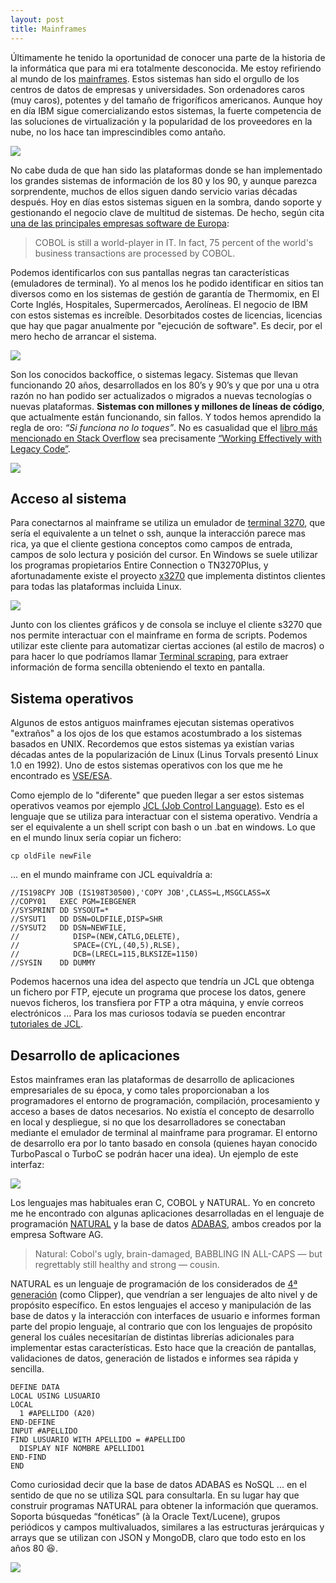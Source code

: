 ```yaml
---
layout: post
title: Mainframes
---
```


Últimamente he tenido la oportunidad de conocer una parte de la historia de la informática que para mi era totalmente desconocida. Me estoy refiriendo al mundo de los [mainframes]. Estos sistemas han sido el orgullo de los centros de datos de empresas y universidades. Son ordenadores caros (muy caros), potentes y del tamaño de frigoríficos americanos. Aunque hoy en día IBM sigue comercializando estos sistemas, la fuerte competencia de las soluciones de virtualización y la popularidad de los proveedores en la nube, no los hace tan imprescindibles como antaño.

![](/assets/mainframe-390.gif)

No cabe duda de que han sido las plataformas donde se han implementado los grandes sistemas de información de los 80 y los 90, y aunque parezca sorprendente, muchos de ellos siguen dando servicio varias décadas después. Hoy en días estos sistemas siguen en la sombra, dando soporte y gestionando el negocio clave de multitud de sistemas. De hecho, según cita [una de las principales empresas software de Europa][softwareag]:

> COBOL is still a world-player in IT. In fact, 75 percent of the world's business transactions are processed by COBOL.

Podemos identificarlos con sus pantallas negras tan características (emuladores de terminal). Yo al menos los he podido identificar en sitios tan diversos como en los sistemas de gestión de garantía de Thermomix, en El Corte Inglés, Hospitales, Supermercados, Aerolíneas. El negocio de IBM con estos sistemas es increíble. Desorbitados costes de licencias, licencias que hay que pagar anualmente por "ejecución de software". Es decir, por el mero hecho de arrancar el sistema.

![](/assets/natural-adabas-example.jpg)

Son los conocidos backoffice, o sistemas legacy. Sistemas que llevan funcionando 20 años, desarrollados en los 80’s y 90’s y que por una u otra razón no han podido ser actualizados o migrados a nuevas tecnologías o nuevas plataformas. **Sistemas con millones y millones de líneas de código**, que actualmente están funcionando, sin fallos. Y todos hemos aprendido la regla de oro: *“Si funciona no lo toques”*. No es casualidad que el [libro más mencionado en Stack Overflow][dev-books] sea precisamente [“Working Effectively with Legacy Code”][working-legacy-code].

![](/assets/book-working-legacy-code.jpg)

## Acceso al sistema

Para conectarnos al mainframe se utiliza un emulador de [terminal 3270][t3270], que sería el equivalente a un telnet o ssh, aunque la interacción parece mas rica, ya que el cliente gestiona conceptos como campos de entrada, campos de solo lectura y posición del cursor. En Windows se suele utilizar los programas propietarios Entire Connection o TN3270Plus, y afortunadamente existe el proyecto [x3270] que implementa distintos clientes para todas las plataformas incluida Linux.

![](/assets/c3270.png)

Junto con los clientes gráficos y de consola se incluye el cliente s3270 que nos permite interactuar con el mainframe en forma de scripts. Podemos utilizar este cliente para automatizar ciertas acciones (al estilo de macros) o para hacer lo que podríamos llamar [Terminal scraping][scraping], para extraer información de forma sencilla obteniendo el texto en pantalla.

## Sistema operativos

Algunos de estos antiguos mainframes ejecutan sistemas operativos "extraños" a los ojos de los que estamos acostumbrado a los sistemas basados en UNIX. Recordemos que estos sistemas ya existían varias décadas antes de la popularización de Linux (Linus Torvals presentó Linux 1.0 en 1992). Uno de estos sistemas operativos con los que me he encontrado es [VSE/ESA][vse-esa].

Como ejemplo de lo "diferente" que pueden llegar a ser estos sistemas operativos veamos por ejemplo [JCL (Job Control Language)][jcl]. Esto es el lenguaje que se utiliza para interactuar con el sistema operativo. Vendría a ser el equivalente a un shell script con bash o un .bat en windows. Lo que en el mundo linux sería copiar un fichero:

```
cp oldFile newFile
```

... en el mundo mainframe con JCL equivaldría a:

```
//IS198CPY JOB (IS198T30500),'COPY JOB',CLASS=L,MSGCLASS=X
//COPY01   EXEC PGM=IEBGENER
//SYSPRINT DD SYSOUT=*
//SYSUT1   DD DSN=OLDFILE,DISP=SHR
//SYSUT2   DD DSN=NEWFILE,
//            DISP=(NEW,CATLG,DELETE),
//            SPACE=(CYL,(40,5),RLSE),
//            DCB=(LRECL=115,BLKSIZE=1150)
//SYSIN    DD DUMMY
```

Podemos hacernos una idea del aspecto que tendría un JCL que obtenga un fichero por FTP, ejecute un programa que procese los datos, genere nuevos ficheros, los transfiera por FTP a otra máquina, y envíe correos electrónicos ... Para los mas curiosos todavía se pueden encontrar [tutoriales de JCL][jcl-tutorial].

## Desarrollo de aplicaciones

Estos mainframes eran las plataformas de desarrollo de aplicaciones empresariales de su época, y como tales proporcionaban a los programadores el entorno de programación, compilación, procesamiento y acceso a bases de datos necesarios. No existía el concepto de desarrollo en local y despliegue, si no que los desarrolladores se conectaban mediante el emulador de terminal al mainframe para programar. El entorno de desarrollo era por lo tanto basado en consola (quienes hayan conocido TurboPascal o TurboC se podrán hacer una idea). Un ejemplo de este interfaz:

![](/assets/natural314.png)

Los lenguajes mas habituales eran C, COBOL y NATURAL. Yo en concreto me he encontrado con algunas aplicaciones desarrolladas en el lenguaje de programación [NATURAL] y la base de datos [ADABAS], ambos creados por la empresa Software AG.

> Natural: Cobol's ugly, brain-damaged, BABBLING IN ALL-CAPS — but regrettably still healthy and strong — cousin.

NATURAL es un lenguaje de programación de los considerados de [4ª generación][4gl] (como Clipper), que vendrían a ser lenguajes de alto nivel y de propósito específico. En estos lenguajes el acceso y manipulación de las base de datos y la interacción con interfaces de usuario e informes forman parte del propio lenguaje, al contrario que con los lenguajes de propósito general los cuáles necesitarían de distintas librerías adicionales para implementar estas características. Esto hace que la creación de pantallas, validaciones de datos, generación de listados e informes sea rápida y sencilla. 

```
DEFINE DATA
LOCAL USING LUSUARIO
LOCAL
  1 #APELLIDO (A20)
END-DEFINE
INPUT #APELLIDO
FIND LUSUARIO WITH APELLIDO = #APELLIDO
  DISPLAY NIF NOMBRE APELLIDO1
END-FIND
END
```

Como curiosidad decir que la base de datos ADABAS es NoSQL ... en el sentido de que no se utiliza SQL para consultarla. En su lugar hay que construir programas NATURAL para obtener la información que queramos. Soporta búsquedas “fonéticas” (à la Oracle Text/Lucene), grupos periódicos y campos multivaluados, similares a las estructuras jerárquicas y arrays que se utilizan con JSON y MongoDB, claro que todo esto en los años 80 😆.

![](/assets/dilbert-legacy-code.gif)

[mainframes]: https://en.wikipedia.org/wiki/Mainframe_computer
[softwareag]: https://en.wikipedia.org/wiki/Software_AG
[dev-books]: http://www.dev-books.com
[working-legacy-code]: https://www.amazon.es/Working-Effectively-Legacy-Robert-Martin/dp/0131177052
[t3270]: https://es.wikipedia.org/wiki/IBM_3270
[x3270]: http://x3270.bgp.nu/index.html
[scraping]: https://en.wikipedia.org/wiki/Web_scraping
[vse-esa]: https://en.wikipedia.org/wiki/VSE_(operating_system)
[jcl]: https://en.wikipedia.org/wiki/Job_Control_Language
[jcl-tutorial]: http://tutorialspoint.com/jcl/
[NATURAL]: https://es.wikipedia.org/wiki/Natural_(lenguaje_de_programación)
[ADABAS]: https://en.wikipedia.org/wiki/ADABAS
[4gl]: https://en.wikipedia.org/wiki/Fourth-generation_programming_language
